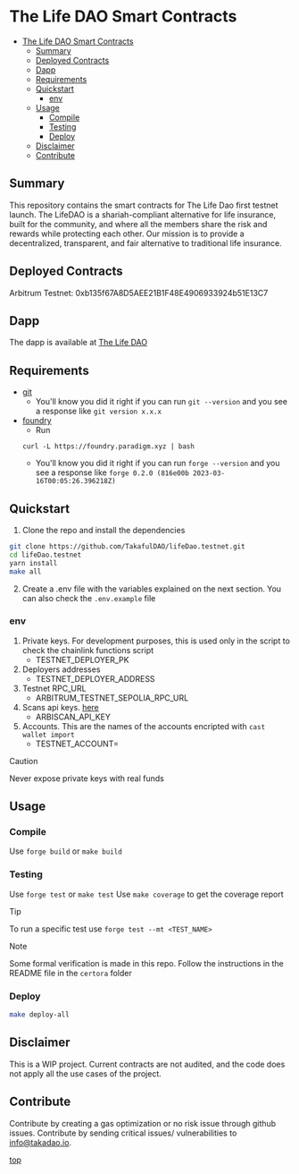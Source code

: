 # The Life DAO Smart Contracts 

- [The Life DAO Smart Contracts](#the-life-dao-smart-contracts)
  - [Summary](#summary)
  - [Deployed Contracts](#deployed-contracts)
  - [Dapp](#dapp)
  - [Requirements](#requirements)
  - [Quickstart](#quickstart)
    - [env](#env)
  - [Usage](#usage)
    - [Compile](#compile)
    - [Testing](#testing)
    - [Deploy](#deploy)
  - [Disclaimer](#disclaimer)
  - [Contribute](#contribute)
     
## Summary
This repository contains the smart contracts for The Life Dao first testnet launch. The LifeDAO is a shariah-compliant alternative for life insurance, built for the community, and where all the members share the risk and rewards while protecting each other. Our mission is to provide a decentralized, transparent, and fair alternative to traditional life insurance.

## Deployed Contracts
Arbitrum Testnet: 0xb135f67A8D5AEE21B1F48E4906933924b51E13C7

## Dapp
The dapp is available at [The Life DAO](https://testnet.thelifedao.io/)
  
## Requirements

- [git](https://git-scm.com/book/en/v2/Getting-Started-Installing-Git)
  - You'll know you did it right if you can run `git --version` and you see a response like `git version x.x.x`
- [foundry](https://getfoundry.sh/)
  - Run
  ```
  curl -L https://foundry.paradigm.xyz | bash
  ```
  - You'll know you did it right if you can run `forge --version` and you see a response like `forge 0.2.0 (816e00b 2023-03-16T00:05:26.396218Z)`

## Quickstart

1. Clone the repo and install the dependencies

```bash
git clone https://github.com/TakafulDAO/lifeDao.testnet.git
cd lifeDao.testnet
yarn install
make all
```

2. Create a .env file with the variables explained on the next section. You can also check the `.env.example` file

### env
1. Private keys. For development purposes, this is used only in the script to check the chainlink functions script
    + TESTNET_DEPLOYER_PK
2. Deployers addresses
    + TESTNET_DEPLOYER_ADDRESS
3. Testnet RPC_URL
    + ARBITRUM_TESTNET_SEPOLIA_RPC_URL
4. Scans api keys. [here](https://docs.arbiscan.io/getting-started/viewing-api-usage-statistics)
    + ARBISCAN_API_KEY
5. Accounts. This are the names of the accounts encripted with `cast wallet import`
    + TESTNET_ACCOUNT=

> [!CAUTION]
> Never expose private keys with real funds

## Usage

### Compile

Use `forge build` or `make build`

### Testing

Use `forge test` or `make test`
Use `make coverage` to get the coverage report

> [!TIP]
> To run a specific test use `forge test --mt <TEST_NAME>`

>[!NOTE]
> Some formal verification is made in this repo. Follow the instructions in the README file in the `certora` folder

### Deploy
```bash
make deploy-all
```

## Disclaimer
This is a WIP project. Current contracts are not audited, and the code does not apply all the use cases of the project.

## Contribute 
Contribute by creating a gas optimization or no risk issue through github issues. 
Contribute by sending critical issues/ vulnerabilities to info@takadao.io. 

[top](#the-life-dao-smart-contracts)



